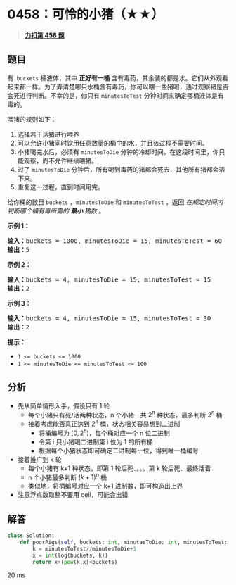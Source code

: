 # 0458：可怜的小猪（★★）


> <u>**[力扣第 458 题](https://leetcode.cn/problems/poor-pigs/)**</u>

## 题目

<p>有<code> buckets</code> 桶液体，其中 <strong>正好有一桶</strong> 含有毒药，其余装的都是水。它们从外观看起来都一样。为了弄清楚哪只水桶含有毒药，你可以喂一些猪喝，通过观察猪是否会死进行判断。不幸的是，你只有 <code>minutesToTest</code> 分钟时间来确定哪桶液体是有毒的。</p>

<p>喂猪的规则如下：</p>

<ol>
<li>选择若干活猪进行喂养</li>
<li>可以允许小猪同时饮用任意数量的桶中的水，并且该过程不需要时间。</li>
<li>小猪喝完水后，必须有 <code>minutesToDie</code> 分钟的冷却时间。在这段时间里，你只能观察，而不允许继续喂猪。</li>
<li>过了 <code>minutesToDie</code> 分钟后，所有喝到毒药的猪都会死去，其他所有猪都会活下来。</li>
<li>重复这一过程，直到时间用完。</li>
</ol>

<p>给你桶的数目 <code>buckets</code> ，<code>minutesToDie</code> 和 <code>minutesToTest</code> ，返回 <em>在规定时间内判断哪个桶有毒所需的 <strong>最小</strong> 猪数</em> 。</p>



<p><strong>示例 1：</strong></p>

<pre>
<strong>输入：</strong>buckets = 1000, minutesToDie = 15, minutesToTest = 60
<strong>输出：</strong>5
</pre>

<p><strong>示例 2：</strong></p>

<pre>
<strong>输入：</strong>buckets = 4, minutesToDie = 15, minutesToTest = 15
<strong>输出：</strong>2
</pre>

<p><strong>示例 3：</strong></p>

<pre>
<strong>输入：</strong>buckets = 4, minutesToDie = 15, minutesToTest = 30
<strong>输出：</strong>2
</pre>



<p><strong>提示：</strong></p>

<ul>
<li><code>1 &lt;= buckets &lt;= 1000</code></li>
<li><code>1 &lt;= minutesToDie &lt;= minutesToTest &lt;= 100</code></li>
</ul>




## 分析

- 先从简单情形入手，假设只有 1 轮
	- 每个小猪只有死/活两种状态，n 个小猪一共 $2^n$ 种状态，最多判断 $2^n$ 桶
	- 接着考虑能否真正达到 $2^n$ 桶，状态相关容易想到二进制
		- 将桶编号为 $[0,2^n)$，每个桶对应一个 n 位二进制
		- 令第 i 只小猪喝二进制第 i 位为 1 的所有桶
		- 根据每个小猪状态即可确定二进制每一位，得到唯一桶编号
- 接着推广到 k 轮
	- 每个小猪有 k+1 种状态，即第 1 轮后死、。。。第 k 轮后死、最终活着
	- n 个小猪最多判断 $(k+1)^n$ 桶
	- 类似地，将桶编号对应一个 k+1 进制数，即可构造出上界
- 注意浮点数取整不要用 ceil，可能会出错

## 解答


```python
class Solution:
    def poorPigs(self, buckets: int, minutesToDie: int, minutesToTest: int) -> int:
        k = minutesToTest//minutesToDie+1
        x = int(log(buckets, k))
        return x+(pow(k,x)<buckets)
```
20 ms
